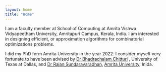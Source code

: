 ```yaml
---
layout: home
title: "Home"
---
```


I am a faculty member at School of Computing at Amrita Vishwa Vidyapeetham University, Amritapuri Campus, Kerala, India. I am interested in designing efficient, or approximation algorithms  for combinatorial optimizations problems. 

I did my PhD form Amrita University in the year 2022. I consider myself very fortunate to have been advised by <a href="https://personal.utdallas.edu/~chalam/">Dr Bhadrachalam Chitturi</a>  , University of Texas at Dallas, and <a href="https://www.amrita.edu/faculty/rajans/">Dr Rajan Sundaravaradhan</a>, <a href="https://www.amrita.edu/">Amrita University</a>, Inida. 

